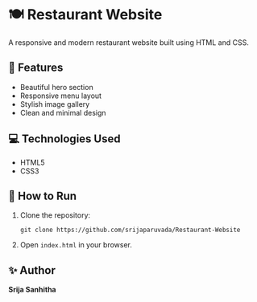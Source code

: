 # 🍽️ Restaurant Website

A responsive and modern restaurant website built using HTML and CSS.

## 🌟 Features
- Beautiful hero section
- Responsive menu layout
- Stylish image gallery
- Clean and minimal design

## 💻 Technologies Used
- HTML5
- CSS3

## 🚀 How to Run
1. Clone the repository:
   ```
   git clone https://github.com/srijaparuvada/Restaurant-Website
   ```
2. Open `index.html` in your browser.

## ✨ Author
**Srija Sanhitha**
